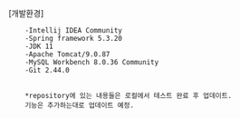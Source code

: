[개발환경]

        -Intellij IDEA Community 
        -Spring framework 5.3.20
        -JDK 11
	    -Apache Tomcat/9.0.87
        -MySQL Workbench 8.0.36 Community​
	    -Git 2.44.0


        *repository에 있는 내용들은 로컬에서 테스트 완료 후 업데이트.
        기능은 추가하는대로 업데이트 예정.​
​
